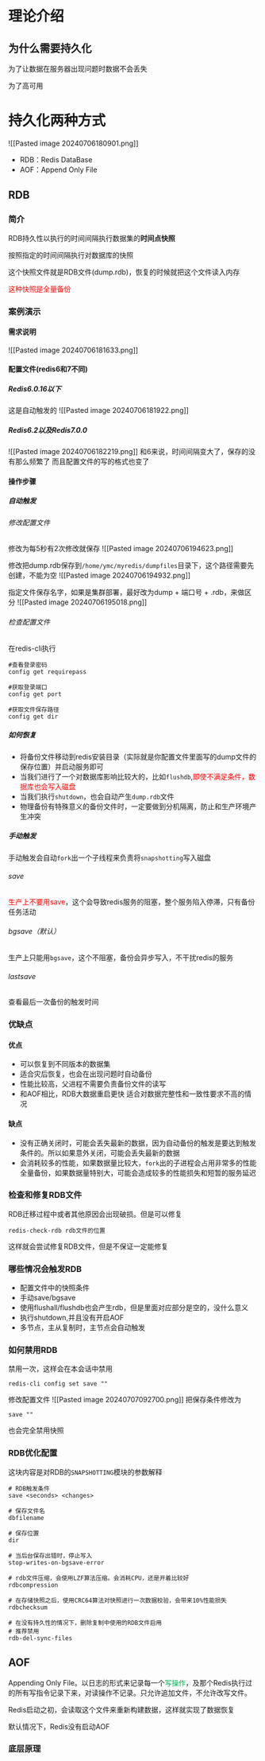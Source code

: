 # 理论介绍
## 为什么需要持久化
为了让数据在服务器出现问题时数据不会丢失

为了高可用

# 持久化两种方式
![[Pasted image 20240706180901.png]]

* RDB：Redis DataBase
* AOF：Append Only File

## RDB
### 简介
RDB持久性以执行的时间间隔执行数据集的**时间点快照**

按照指定的时间间隔执行对数据库的快照

这个快照文件就是RDB文件(dump.rdb)，恢复的时候就把这个文件读入内存

<span style="color:rgb(255, 0, 0)">这种快照是全量备份</span> 

### 案例演示
#### 需求说明
![[Pasted image 20240706181633.png]]
#### 配置文件(redis6和7不同)
##### Redis6.0.16以下
这是自动触发的
![[Pasted image 20240706181922.png]]

##### Redis6.2以及Redis7.0.0
![[Pasted image 20240706182219.png]]
和6来说，时间间隔变大了，保存的没有那么频繁了
而且配置文件的写的格式也变了

#### 操作步骤
##### 自动触发
###### 修改配置文件
修改为每5秒有2次修改就保存
![[Pasted image 20240706194623.png]]

修改把dump.rdb保存到`/home/ymc/myredis/dumpfiles`目录下，这个路径需要先创建，不能为空
![[Pasted image 20240706194932.png]]

指定文件保存名字，如果是集群部署，最好改为dump + 端口号 + .rdb，来做区分
![[Pasted image 20240706195018.png]]

###### 检查配置文件
在redis-cli执行
```
#查看登录密码
config get requirepass
```

```
#获取登录端口
config get port
```

```
#获取文件保存路径
config get dir 
```

##### 如何恢复
* 将备份文件移动到redis安装目录（实际就是你配置文件里面写的dump文件的保存位置）并启动服务即可
* 当我们进行了一个对数据库影响比较大的，比如`flushdb`,<span style="color:rgb(255, 0, 0)">即使不满足条件，数据库也会写入磁盘</span>
* 当我们执行`shutdown`，也会自动产生`dump.rdb`文件
* 物理备份有特殊意义的备份文件时，一定要做到分机隔离，防止和生产环境产生冲突
##### 手动触发
手动触发会自动`fork`出一个子线程来负责将`snapshotting`写入磁盘
###### save
<span style="color:rgb(255, 0, 0)">生产上不要用save</span>，这个会导致redis服务的阻塞，整个服务陷入停滞，只有备份任务活动
###### bgsave（默认）
生产上只能用`bgsave`，这个不阻塞，备份会异步写入，不干扰redis的服务

###### lastsave
查看最后一次备份的触发时间

### 优缺点
#### 优点
* 可以恢复到不同版本的数据集
* 适合灾后恢复，也会在出现问题时自动备份
* 性能比较高，父进程不需要负责备份文件的读写
* 和AOF相比，RDB大数据重启更快
适合对数据完整性和一致性要求不高的情况

#### 缺点
* 没有正确关闭时，可能会丢失最新的数据，因为自动备份的触发是要达到触发条件的。所以如果意外关闭，可能会丢失最新的数据
* 会消耗较多的性能，如果数据量比较大，`fork`出的子进程会占用非常多的性能
全量备份，如果数据量特别大，可能会造成较多的性能损失和短暂的服务延迟

### 检查和修复RDB文件
RDB迁移过程中或者其他原因会出现破损。但是可以修复

```
redis-check-rdb rdb文件的位置
```
这样就会尝试修复RDB文件，但是不保证一定能修复

### 哪些情况会触发RDB
* 配置文件中的快照条件
* 手动save/bgsave
* 使用flushall/flushdb也会产生rdb，但是里面对应部分是空的，没什么意义
* 执行shutdown,并且没有开启AOF
* 多节点，主从复制时，主节点会自动触发


### 如何禁用RDB
禁用一次，这样会在本会话中禁用
```
redis-cli config set save ""
```

修改配置文件
![[Pasted image 20240707092700.png]]
把保存条件修改为
```
save ""
```
也会完全禁用快照

### RDB优化配置
这块内容是对RDB的`SNAPSHOTTING`模块的参数解释
```
# RDB触发条件
save <seconds> <changes>

# 保存文件名
dbfilename

# 保存位置
dir

# 当后台保存出错时，停止写入
stop-writes-on-bgsave-error

# rdb文件压缩，会使用LZF算法压缩。会消耗CPU，还是开着比较好
rdbcompression

# 在存储快照之后，使用CRC64算法对快照进行一次数据校验，会带来10%性能损失
rdbchecksum

# 在没有持久性的情况下，删除复制中使用的RDB文件启用
# 推荐禁用
rdb-del-sync-files
```

## AOF
Appending Only File。以日志的形式来记录每一个<span style="color:rgb(0, 176, 80)">写操作</span>，及那个Redis执行过的所有写指令记录下来，对读操作不记录。只允许追加文件，不允许改写文件。

Redis启动之初，会读取这个文件来重新构建数据，这样就实现了数据恢复

默认情况下，Redis没有启动AOF

### 底层原理
